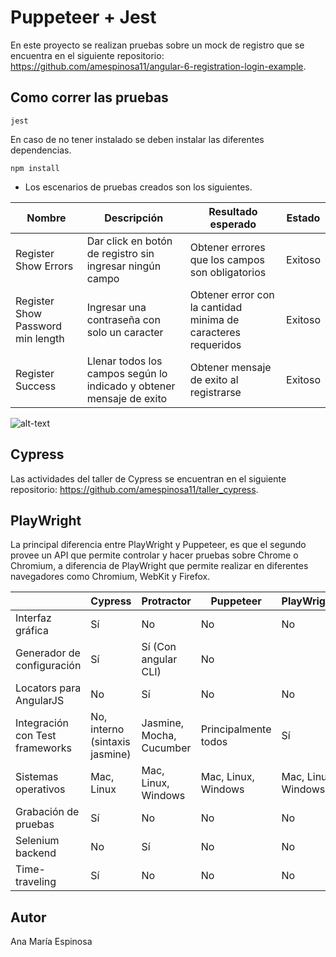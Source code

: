# Puppeteer + Jest 
En este proyecto se realizan pruebas sobre un mock de registro que se encuentra en el siguiente repositorio: https://github.com/amespinosa11/angular-6-registration-login-example.

## Como correr las pruebas 
```
jest
```

En caso de no tener instalado se deben instalar las diferentes dependencias.
```
npm install
```

* Los escenarios de pruebas creados son los siguientes.


| Nombre | Descripción | Resultado esperado | Estado |
| ---------- | ------ | --------- | ------ |
| Register Show Errors | Dar click en botón de registro sin ingresar ningún campo | Obtener errores que los campos son obligatorios | Exitoso |
| Register Show Password min length | Ingresar una contraseña con solo un caracter | Obtener error con la cantidad minima de caracteres requeridos | Exitoso |
| Register Success | Llenar todos los campos según lo indicado y obtener mensaje de exito | Obtener mensaje de exito al registrarse | Exitoso | 

![alt-text](https://github.com/amespinosa11/puppeteer-jest/blob/master/images/results.PNG)

## Cypress
Las actividades del taller de Cypress se encuentran en el siguiente repositorio: https://github.com/amespinosa11/taller_cypress.

## PlayWright


La principal diferencia entre PlayWright y Puppeteer, es que el segundo provee un API que permite controlar y hacer pruebas sobre Chrome o Chromium, a diferencia de PlayWright que permite realizar en diferentes navegadores como Chromium, WebKit y Firefox.  


| | Cypress | Protractor | Puppeteer | PlayWright |
|--|--------|------------|-----------|------------|
|Interfaz gráfica | Sí | No | No | No |
| Generador de configuración | Sí | Sí (Con angular CLI) | No |
| Locators para AngularJS | No | Sí | No | No |
| Integración con Test frameworks | No, interno (sintaxis jasmine) | Jasmine, Mocha, Cucumber | Principalmente todos | Sí |
| Sistemas operativos | Mac, Linux | Mac, Linux, Windows | Mac, Linux, Windows | Mac, Linux, Windows |
| Grabación de pruebas | Sí | No | No | No |
| Selenium backend | No | Sí | No | No |
| Time-traveling | Sí | No | No | No |

## Autor
Ana María Espinosa
